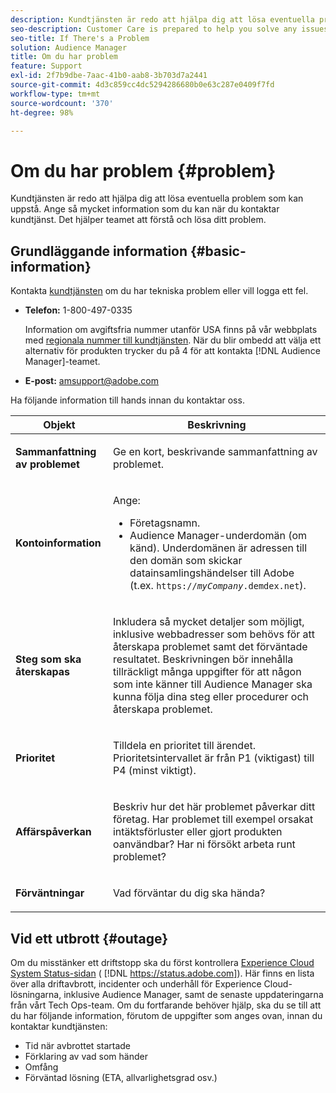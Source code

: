```yaml
---
description: Kundtjänsten är redo att hjälpa dig att lösa eventuella problem som kan uppstå. Ange så mycket information som du kan när du kontaktar kundtjänst. Det hjälper teamet att förstå och lösa ditt problem.
seo-description: Customer Care is prepared to help you solve any issues that might arise. Provide as much of this information as you can when contacting Customer Care. This will help the team understand and resolve your issue.
seo-title: If There's a Problem
solution: Audience Manager
title: Om du har problem
feature: Support
exl-id: 2f7b9dbe-7aac-41b0-aab8-3b703d7a2441
source-git-commit: 4d3c859cc4dc5294286680b0e63c287e0409f7fd
workflow-type: tm+mt
source-wordcount: '370'
ht-degree: 98%

---
```


# Om du har problem {#problem}

Kundtjänsten är redo att hjälpa dig att lösa eventuella problem som kan uppstå. Ange så mycket information som du kan när du kontaktar kundtjänst. Det hjälper teamet att förstå och lösa ditt problem.

## Grundläggande information {#basic-information}

<!-- 

r_problem.xml

 -->

Kontakta [kundtjänsten](https://helpx.adobe.com/marketing-cloud/contact-support.html) om du har tekniska problem eller vill logga ett fel.

* **Telefon:** 1-800-497-0335

  Information om avgiftsfria nummer utanför USA finns på vår webbplats med [regionala nummer till kundtjänsten](https://helpx.adobe.com/se/contact/dma-external/DMACustomeCareRegionalPhoneNumbers.html). När du blir ombedd att välja ett alternativ för produkten trycker du på 4 för att kontakta [!DNL Audience Manager]-teamet.

* **E-post:** amsupport@adobe.com

Ha följande information till hands innan du kontaktar oss.

<table id="table_28E76031E2804265B1A48AB2659F68F0"> 
 <thead> 
  <tr> 
   <th colname="col1" class="entry"> Objekt </th> 
   <th colname="col2" class="entry"> Beskrivning </th> 
  </tr>
 </thead>
 <tbody> 
  <tr> 
   <td colname="col1"> <p><b>Sammanfattning av problemet</b> </p> </td> 
   <td colname="col2"> <p>Ge en kort, beskrivande sammanfattning av problemet. </p> </td> 
  </tr> 
  <tr> 
   <td colname="col1"> <p><b>Kontoinformation</b> </p> </td> 
   <td colname="col2"> <p>Ange: </p> <p> 
     <ul id="ul_6ACF6EF2165C4041A891FF36D78BBA63"> 
      <li id="li_86573CAAE8454BE6BDF44F9A8281FF95">Företagsnamn. </li> 
      <li id="li_8259BB738BA84A13982A8E84BCF56B2A"><span class="keyword"> Audience Manager</span>-underdomän (om känd). Underdomänen är adressen till den domän som skickar datainsamlingshändelser till <span class="keyword"> Adobe</span> (t.ex. <code>https://<i>myCompany</i>.demdex.net</code>). </li> 
     </ul> </p> </td> 
  </tr> 
  <tr> 
   <td colname="col1"> <p><b>Steg som ska återskapas</b> </p> </td> 
   <td colname="col2"> <p>Inkludera så mycket detaljer som möjligt, inklusive webbadresser som behövs för att återskapa problemet samt det förväntade resultatet. Beskrivningen bör innehålla tillräckligt många uppgifter för att någon som inte känner till <span class="keyword"> Audience Manager</span> ska kunna följa dina steg eller procedurer och återskapa problemet. </p> </td> 
  </tr> 
  <tr> 
   <td colname="col1"> <p><b>Prioritet</b> </p> </td> 
   <td colname="col2"> <p>Tilldela en prioritet till ärendet. Prioritetsintervallet är från P1 (viktigast) till P4 (minst viktigt). </p> </td> 
  </tr> 
  <tr> 
   <td colname="col1"> <p><b>Affärspåverkan</b> </p> </td> 
   <td colname="col2"> <p>Beskriv hur det här problemet påverkar ditt företag. Har problemet till exempel orsakat intäktsförluster eller gjort produkten oanvändbar? Har ni försökt arbeta runt problemet? </p> </td> 
  </tr> 
  <tr> 
   <td colname="col1"> <p><b>Förväntningar</b> </p> </td> 
   <td colname="col2"> <p>Vad förväntar du dig ska hända? </p> </td> 
  </tr> 
 </tbody> 
</table>

## Vid ett utbrott {#outage}

Om du misstänker ett driftstopp ska du först kontrollera [Experience Cloud System Status-sidan](https://status.adobe.com) ( [!DNL https://status.adobe.com]). Här finns en lista över alla driftavbrott, incidenter och underhåll för Experience Cloud-lösningarna, inklusive Audience Manager, samt de senaste uppdateringarna från vårt Tech Ops-team. Om du fortfarande behöver hjälp, ska du se till att du har följande information, förutom de uppgifter som anges ovan, innan du kontaktar kundtjänsten:

* Tid när avbrottet startade
* Förklaring av vad som händer
* Omfång
* Förväntad lösning (ETA, allvarlighetsgrad osv.)
